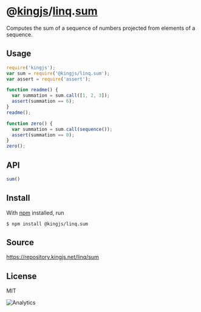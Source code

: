# @[kingjs][@kingjs]/[linq][ns0].[sum][ns1]
Computes the sum of a sequence of  numbers projected from elements of a sequence.
## Usage
```js
require('kingjs');
var sum = require('@kingjs/linq.sum');
var assert = require('assert');

function readme() {
  var summation = sum.call([1, 2, 3]);
  assert(summation == 6);
}
readme();

function zero() {
  var summation = sum.call(sequence());
  assert(summation == 0);
}
zero();
```

## API
```ts
sum()
```




## Install
With [npm](https://npmjs.org/) installed, run
```
$ npm install @kingjs/linq.sum
```

## Source
https://repository.kingjs.net/linq/sum
## License
MIT

![Analytics](https://analytics.kingjs.net/linq/sum)

[@kingjs]: https://www.npmjs.com/package/kingjs
[ns0]: https://www.npmjs.com/package/@kingjs/linq
[ns1]: https://www.npmjs.com/package/@kingjs/linq.sum
